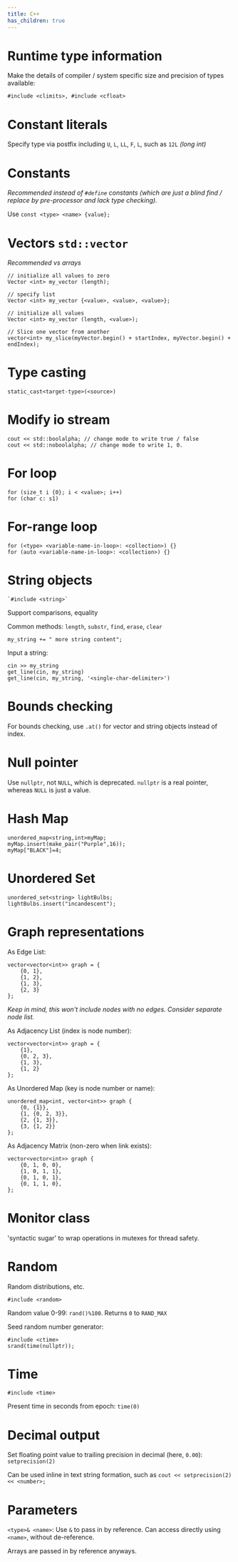 ```yaml
---
title: C++
has_children: true
---
```


# Runtime type information
Make the details of compiler / system specific size and precision of types available: 

	#include <climits>, #include <cfloat>

# Constant literals
Specify type via postfix including `U`, `L`, `LL`, `F`, `L`, such as `12L` _(long int)_

# Constants

_Recommended instead of `#define` constants (which are just a blind find / replace by pre-processor and lack type checking)._

Use `const <type> <name> {value};`
  
   
# Vectors `std::vector`

_Recommended vs arrays_

```
// initialize all values to zero
Vector <int> my_vector (length); 

// specify list
Vector <int> my_vector {<value>, <value>, <value>}; 

// initialize all values
Vector <int> my_vector (length, <value>); 

// Slice one vector from another
vector<int> my_slice(myVector.begin() + startIndex, myVector.begin() + endIndex);
```

# Type casting

	static_cast<target-type>(<source>)

# Modify io stream

	cout << std::boolalpha; // change mode to write true / false
	cout << std::noboolalpha; // change mode to write 1, 0.

# For loop

	for (size_t i {0}; i < <value>; i++)
	for (char c: s1)

# For-range loop

	for (<type> <variable-name-in-loop>: <collection>) {}
	for (auto <variable-name-in-loop>: <collection>) {}

# String objects

	`#include <string>`
	
Support comparisons, equality

Common methods: `length`, `substr`, `find`, `erase`, `clear`

`my_string += " more string content";`

Input a string:

	cin >> my_string
	get_line(cin, my_string)
	get_line(cin, my_string, '<single-char-delimiter>')

# Bounds checking

For bounds checking, use `.at()` for vector and string objects instead of index.

# Null pointer

Use `nullptr`, not `NULL`, which is deprecated. `nullptr` is a real pointer, whereas `NULL` is just a value.

# Hash Map

	unordered_map<string,int>myMap;
	myMap.insert(make_pair("Purple",16));
	myMap["BLACK"]=4;

# Unordered Set

	unordered_set<string> lightBulbs;
	lightBulbs.insert("incandescent");

# Graph representations

As Edge List: 

	vector<vector<int>> graph = {
        {0, 1}, 
        {1, 2}, 
        {1, 3}, 
        {2, 3}
    };

_Keep in mind, this won't include nodes with no edges. Consider separate node list._

As Adjacency List (index is node number): 

	vector<vector<int>> graph = {
		{1},
		{0, 2, 3},
		{1, 3},
		{1, 2}
	};

As Unordered Map (key is node number or name):

	unordered_map<int, vector<int>> graph {
		{0, {1}},
		{1, {0, 2, 3}},
		{2, {1, 3}},
		{3, {1, 2}}
	};
	
As Adjacency Matrix (non-zero when link exists):

	vector<vector<int>> graph {
		{0, 1, 0, 0},
		{1, 0, 1, 1},
		{0, 1, 0, 1},
		{0, 1, 1, 0},
	};

# Monitor class

'syntactic sugar' to wrap operations in mutexes for thread safety.

# Random

Random distributions, etc.

	#include <random>

Random value 0-99: `rand()%100`. Returns `0` to `RAND_MAX`

Seed random number generator:

	#include <ctime>
	srand(time(nullptr));

# Time

	#include <time>

Present time in seconds from epoch: `time(0)`

# Decimal output

Set floating point value to trailing precision in decimal (here, `0.00`): `setprecision(2)`

Can be used inline in text string formation, such as `cout << setprecision(2) << <number>;`

# Parameters

`<type>& <name>`: Use `&` to pass in by reference. Can access directly using `<name>`, without de-reference.

Arrays are passed in by reference anyways.
